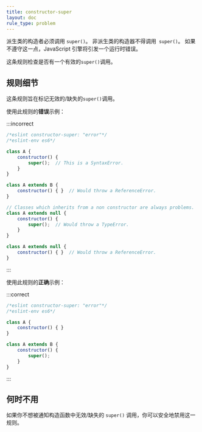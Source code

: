 ```yaml
---
title: constructor-super
layout: doc
rule_type: problem
---
```


派生类的构造者必须调用 `super()`。
非派生类的构造器不得调用` super()`。
如果不遵守这一点，JavaScript 引擎将引发一个运行时错误。

这条规则检查是否有一个有效的`super()`调用。

## 规则细节

这条规则旨在标记无效的/缺失的`super()`调用。

使用此规则的**错误**示例：

:::incorrect

```js
/*eslint constructor-super: "error"*/
/*eslint-env es6*/

class A {
    constructor() {
        super();  // This is a SyntaxError.
    }
}

class A extends B {
    constructor() { }  // Would throw a ReferenceError.
}

// Classes which inherits from a non constructor are always problems.
class A extends null {
    constructor() {
        super();  // Would throw a TypeError.
    }
}

class A extends null {
    constructor() { }  // Would throw a ReferenceError.
}
```

:::

使用此规则的**正确**示例：

:::correct

```js
/*eslint constructor-super: "error"*/
/*eslint-env es6*/

class A {
    constructor() { }
}

class A extends B {
    constructor() {
        super();
    }
}
```

:::

## 何时不用

如果你不想被通知构造函数中无效/缺失的 `super()` 调用，你可以安全地禁用这一规则。
